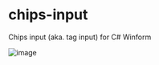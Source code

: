 # chips-input
Chips input (aka. tag input) for C# Winform 

![image](https://github.com/user-attachments/assets/b50c9f62-5af6-49bc-b7c5-208e81dd439b)
